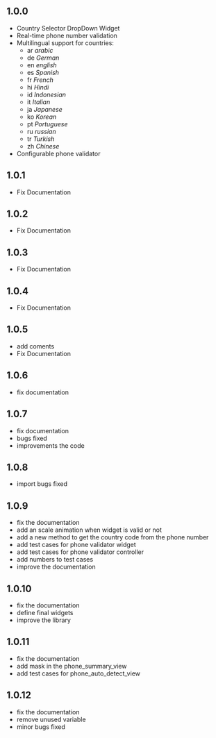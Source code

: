 ## 1.0.0

- Country Selector DropDown Widget
- Real-time phone number validation
- Multilingual support for countries: 
  - ar *arabic*
  - de *German*
  - en *english*
  - es *Spanish*
  - fr *French*
  - hi *Hindi*
  - id *Indonesian*
  - it *Italian*
  - ja *Japanese*
  - ko *Korean*
  - pt *Portuguese*
  - ru *russian*
  - tr *Turkish*
  - zh *Chinese*
- Configurable phone validator

## 1.0.1
- Fix Documentation

## 1.0.2
- Fix Documentation

## 1.0.3
- Fix Documentation
## 1.0.4
- Fix Documentation

## 1.0.5
- add coments
- Fix Documentation

## 1.0.6
- fix documentation

## 1.0.7
- fix documentation
- bugs fixed
- improvements the code

## 1.0.8
- import bugs fixed

## 1.0.9
- fix the documentation
- add an scale animation when widget is valid or not
- add a new method to get the country code from the phone number
- add test cases for phone validator widget
- add test cases for phone validator controller
- add numbers to test cases
- improve the documentation

## 1.0.10
- fix the documentation
- define final widgets
- improve the library

## 1.0.11
- fix the documentation
- add mask in the phone_summary_view
- add test cases for phone_auto_detect_view

## 1.0.12
- fix the documentation
- remove unused variable
- minor bugs fixed
